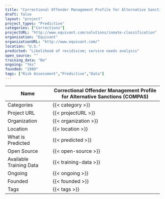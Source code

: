 ```yaml
---
title: "Correctional Offender Management Profile for Alternative Sanctions (COMPAS)"
draft: false
layout: "project"
project_types: "Predictive"
categories: ["Corrections"]
projectURL: "http://www.equivant.com/solutions/inmate-classification"
organization: "Equivant"
organizationURL: "http://www.equivant.com/"
location: "U.S."
predicted: "Likelihood of recidivism; service needs analysis"
open_source: ""
training_data: "No"
ongoing: "Yes"
founded: "1989"
tags: ["Risk Assessment","Predictive","Data"]
---
```



Name                    |  Correctional Offender Management Profile for Alternative Sanctions (COMPAS)    
------------------------|----
Categories              | {{< category >}} 
Project URL             | {{< projectURL >}} 
Organization            | {{< organization >}} 
Location                | {{< location >}} 
What is Predicted       | {{< predicted >}} 
Open Source             | {{< open-source >}} 
Available Training Data | {{< training-data >}}
Ongoing                 | {{< ongoing >}} 
Founded                 | {{< founded >}} 
Tags                    | {{< tags >}} 
